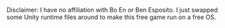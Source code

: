 Disclaimer: I have no affiliation with Bo En or Ben Esposito. I just swapped some Unity runtime files around to make this free game run on a free OS.
